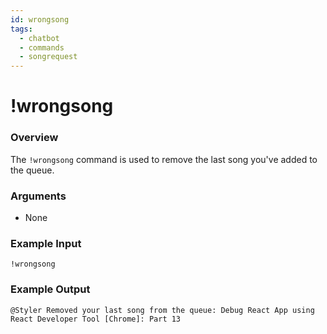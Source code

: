 ```yaml
---
id: wrongsong
tags:
  - chatbot
  - commands
  - songrequest
---
```

# !wrongsong

### Overview

The `!wrongsong` command is used to remove the last song you've added to the queue.

### Arguments

- None

### Example Input

```
!wrongsong
```

### Example Output

```
@Styler Removed your last song from the queue: Debug React App using React Developer Tool [Chrome]: Part 13 
```

